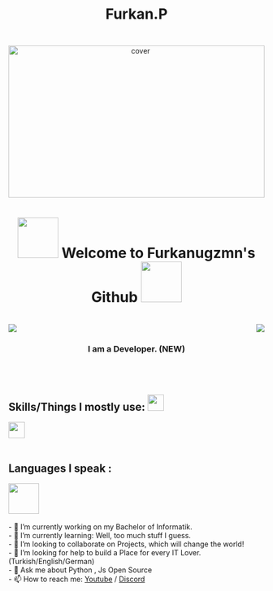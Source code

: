 <h1>
  <p align = 'center'>
    <b>Furkan.P</b> 
  </p>
</h1>

<br>
 
<div align="center">
<img width="100%" height = "300px" src="https://volbiex.com/wp-content/uploads/2018/03/kizil-elma.jpg" alt="cover" />
</div>

<h1 align='center'>
  
  <img src="https://thumbs.gfycat.com/FabulousOldFruitfly-size_restricted.gif" width=80>
  Welcome to Furkanugzmn's Github        
  <img src="https://thumbs.gfycat.com/FabulousOldFruitfly-size_restricted.gif" width=80> </h1>
  
<p align='center'>

</p>
<br>

<a href="https://github.com/Furkanugzmn">
  <img align="center" src="https://github-readme-stats.vercel.app/api?username=Furkanugzmn&count_private=true&show_icons=true&theme=chartreuse-dark" />
  
  <a href="https://github.com/Furkanugzmn">
    <img align="right" src="https://github-readme-stats.vercel.app/api/top-langs/?username=Furkanugzmn&layout=compact&theme=chartreuse-dark&langs_count=8" /></a>
  <br>

</div>
  
 <h3>
  <p align='center'>I am a Developer. (NEW)<p>
  
</h3>
  
  <br>
  <br>
<h2> Skills/Things I mostly use: <img src = "https://media2.giphy.com/media/QssGEmpkyEOhBCb7e1/giphy.gif?cid=ecf05e47a0n3gi1bfqntqmob8g9aid1oyj2wr3ds3mg700bl&rid=giphy.gif" width = 32px> </h2>

<a href= https://discord.gg/FUt8xFGjWP> <img width ='32px' src ='https://raw.githubusercontent.com/rahulbanerjee26/githubAboutMeGenerator/main/icons/discord.svg'> </a>
  <br>
  <br>
  <h2> Languages I speak : </h2>
  <a href= https://github.com/Furkanugzmn> <img width ='60px' src ='https://cdn.travelatelier.com/wp-content/uploads/2017/01/turkish-flag.jpg'> </a>

  <br>
  <br>
- 🔭 I’m currently working on my Bachelor of Informatik. <br>
- 🌱 I’m currently learning: Well, too much stuff I guess. <br>
- 👯 I’m looking to collaborate on Projects, which will change the world! <br>
- 🤔 I’m looking for help to build a Place for every IT Lover. (Turkish/English/German) <br>
- 💬 Ask me about Python , Js Open Source <br>
- 📫 How to reach me: <a href= https://youtube.com/c/koddunyam>Youtube</a> / <a href= https://discord.gg/FUt8xFGjWP> Discord</a>   <br>




